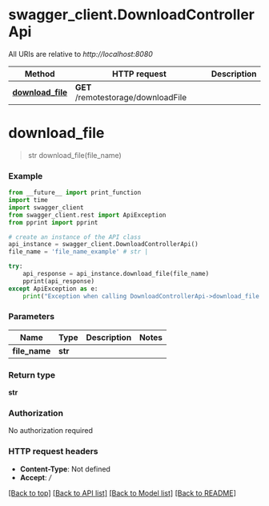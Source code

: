 # swagger_client.DownloadControllerApi

All URIs are relative to *http://localhost:8080*

Method | HTTP request | Description
------------- | ------------- | -------------
[**download_file**](DownloadControllerApi.md#download_file) | **GET** /remotestorage/downloadFile | 

# **download_file**
> str download_file(file_name)



### Example
```python
from __future__ import print_function
import time
import swagger_client
from swagger_client.rest import ApiException
from pprint import pprint

# create an instance of the API class
api_instance = swagger_client.DownloadControllerApi()
file_name = 'file_name_example' # str | 

try:
    api_response = api_instance.download_file(file_name)
    pprint(api_response)
except ApiException as e:
    print("Exception when calling DownloadControllerApi->download_file: %s\n" % e)
```

### Parameters

Name | Type | Description  | Notes
------------- | ------------- | ------------- | -------------
 **file_name** | **str**|  | 

### Return type

**str**

### Authorization

No authorization required

### HTTP request headers

 - **Content-Type**: Not defined
 - **Accept**: */*

[[Back to top]](#) [[Back to API list]](../README.md#documentation-for-api-endpoints) [[Back to Model list]](../README.md#documentation-for-models) [[Back to README]](../README.md)

